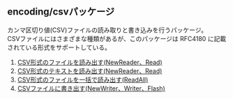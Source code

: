 ## encoding/csvパッケージ

カンマ区切り値(CSV)ファイルの読み取りと書き込みを行うパッケージ。  
CSVファイルにはさまざまな種類があるが、このパッケージは RFC4180 に記載されている形式をサポートしている。

1. [CSV形式のファイルを読み出す(NewReader、Read)](./csv_sample_001.go)
2. [CSV形式のテキストを読み出す(NewReader、Read)](./csv_sample_002.go)
3. [CSV形式のファイルを一括で読み出す(ReadAll)](./csv_sample_003.go)
4. [CSVファイルに書き出す(NewWriter、Writer、Flash)](./csv_sample_004.go)
